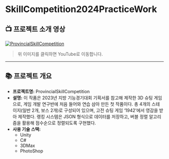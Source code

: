 # SkillCompetition2024PracticeWork

## 📺 프로젝트 소개 영상
[![ProvincialSkillCompetition](https://img.youtube.com/vi/7pI5IDbJDVA/0.jpg)](https://youtu.be/7pI5IDbJDVA)

> 위 이미지를 클릭하면 YouTube로 이동합니다.

---

## 📚 프로젝트 개요
- **프로젝트명:** ProvincialSkillCompetition
- **설명:** 이 작품은 2023년 지방 기능경기대회 기획서를 참고해 제작한 3D 슈팅 게임으로, 게임 개발 연구반에 처음 들어와 연습 삼아 만든 첫 작품이다. 총 4개의 스테이지(일반 2개, 보스 2개)로 구성되어 있으며, 고전 슈팅 게임 ‘1942’에서 영감을 받아 제작했다. 랭킹 시스템은 JSON 형식으로 데이터를 저장하고, 버블 정렬 알고리즘을 활용해 점수순으로 정렬되도록 구현했다.
- **사용 기술 스택:** 
  - Unity
  - C#
  - 3DMax
  - PhotoShop

